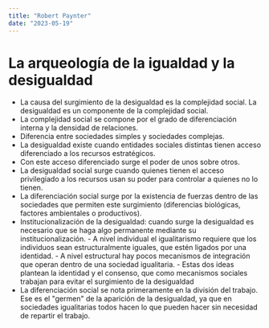 ```yaml
---
title: "Robert Paynter"
date: "2023-05-19"
---
```

# La arqueología de la igualdad y la desigualdad
- La causa del surgimiento de la desigualdad es la complejidad social.  La desigualdad es un componente de la complejidad social.
- La complejidad social se compone por el grado de diferenciación interna y la densidad de relaciones.
- Diferencia entre sociedades simples y sociedades complejas.
- La desigualdad existe cuando entidades sociales distintas tienen acceso diferenciado a los recursos estratégicos. 
- Con este acceso diferenciado surge el poder de unos sobre otros.
- La desigualdad social surge cuando quienes tienen el acceso privilegiado a los recursos usan su poder para controlar a quienes no lo tienen.
- La diferenciación social surge por la existencia de fuerzas dentro de las sociedades que permiten este surgimiento (diferencias biológicas, factores ambientales o productivos).
- Institucionalización de la desigualdad: cuando surge la desigualdad es necesario que se haga algo permanente mediante su institucionalización. 
		- A nivel individual el igualitarismo requiere que los individuos sean estructuralmente iguales, que estén ligados por una identidad. 
		- A nivel estructural hay pocos mecanismos de integración que operan dentro de una sociedad igualitaria.
		- Estas dos ideas plantean la identidad y el consenso, que como mecanismos sociales trabajan para evitar el surgimiento de la desigualdad
- La diferenciación social se nota primeramente en la división del trabajo. Ese es el "germen" de la aparición de la desigualdad, ya que en sociedades igualitarias todos hacen lo que pueden hacer sin necesidad de repartir el trabajo.